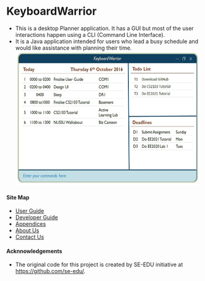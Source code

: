 # KeyboardWarrior

* This is a desktop Planner application. It has a GUI but most of the user interactions happen using a CLI (Command Line Interface).
* It is a Java application intended for users who lead a busy schedule and would like assistance with planning their time. 
     <img src="docs/images/Keyboard Warrior UI.jpg" width="600" height="350">
     
#### Site Map
* [User Guide](docs/UserGuide.md)
* [Developer Guide](docs/DeveloperGuide.md) 
* [Appendices](docs/Appendices)
* [About Us](docs/AboutUs.md)
* [Contact Us](docs/ContactUs.md)

#### Acknnowledgements
* The original code for this project is created by SE-EDU initiative at https://github.com/se-edu/.
